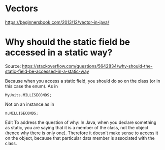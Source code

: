 # Vectors
https://beginnersbook.com/2013/12/vector-in-java/



# Why should the static field be accessed in a static way?
Source: https://stackoverflow.com/questions/5642834/why-should-the-static-field-be-accessed-in-a-static-way

Because when you access a static field, you should do so on the class (or in this case the enum). As in
```
MyUnits.MILLISECONDS;
```
Not on an instance as in
```
m.MILLISECONDS;
```
Edit To address the question of why: In Java, when you declare something as static, you are saying that it is a member of the class, not the object (hence why there is only one). Therefore it doesn't make sense to access it on the object, because that particular data member is associated with the class.